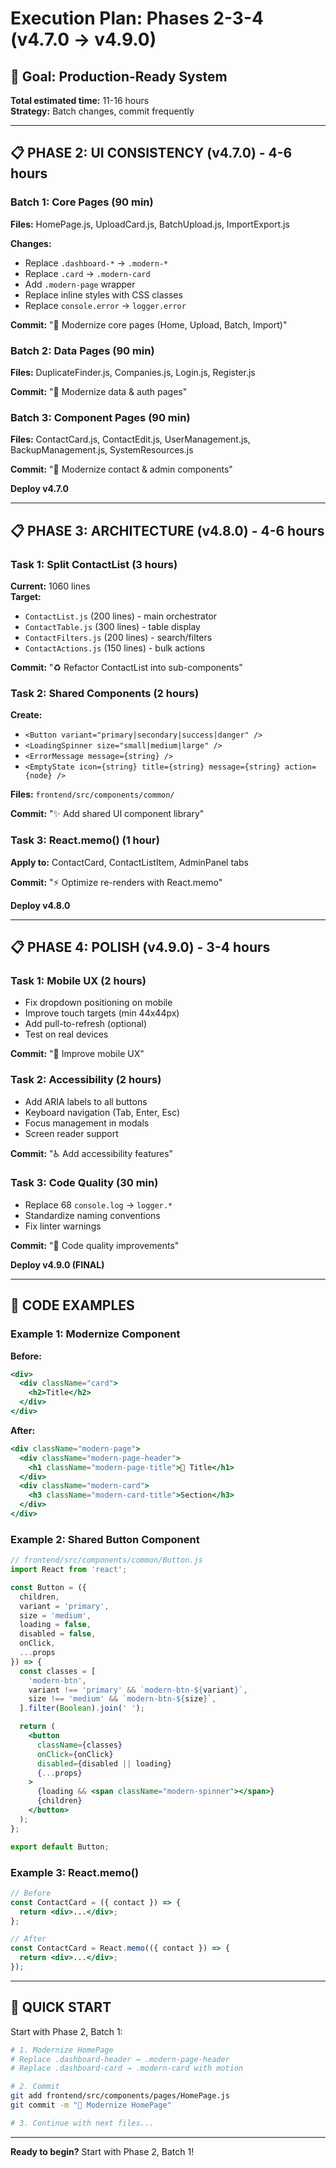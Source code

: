 # Execution Plan: Phases 2-3-4 (v4.7.0 → v4.9.0)

## 🎯 Goal: Production-Ready System

**Total estimated time:** 11-16 hours  
**Strategy:** Batch changes, commit frequently  

---

## 📋 PHASE 2: UI CONSISTENCY (v4.7.0) - 4-6 hours

### Batch 1: Core Pages (90 min)
**Files:** HomePage.js, UploadCard.js, BatchUpload.js, ImportExport.js

**Changes:**
- Replace `.dashboard-*` → `.modern-*`
- Replace `.card` → `.modern-card`
- Add `.modern-page` wrapper
- Replace inline styles with CSS classes
- Replace `console.error` → `logger.error`

**Commit:** "🎨 Modernize core pages (Home, Upload, Batch, Import)"

### Batch 2: Data Pages (90 min)
**Files:** DuplicateFinder.js, Companies.js, Login.js, Register.js

**Commit:** "🎨 Modernize data & auth pages"

### Batch 3: Component Pages (90 min)
**Files:** ContactCard.js, ContactEdit.js, UserManagement.js, BackupManagement.js, SystemResources.js

**Commit:** "🎨 Modernize contact & admin components"

**Deploy v4.7.0**

---

## 📋 PHASE 3: ARCHITECTURE (v4.8.0) - 4-6 hours

### Task 1: Split ContactList (3 hours)
**Current:** 1060 lines  
**Target:** 
- `ContactList.js` (200 lines) - main orchestrator
- `ContactTable.js` (300 lines) - table display
- `ContactFilters.js` (200 lines) - search/filters
- `ContactActions.js` (150 lines) - bulk actions

**Commit:** "♻️ Refactor ContactList into sub-components"

### Task 2: Shared Components (2 hours)
**Create:**
- `<Button variant="primary|secondary|success|danger" />`
- `<LoadingSpinner size="small|medium|large" />`
- `<ErrorMessage message={string} />`
- `<EmptyState icon={string} title={string} message={string} action={node} />`

**Files:** `frontend/src/components/common/`

**Commit:** "✨ Add shared UI component library"

### Task 3: React.memo() (1 hour)
**Apply to:** ContactCard, ContactListItem, AdminPanel tabs

**Commit:** "⚡ Optimize re-renders with React.memo"

**Deploy v4.8.0**

---

## 📋 PHASE 4: POLISH (v4.9.0) - 3-4 hours

### Task 1: Mobile UX (2 hours)
- Fix dropdown positioning on mobile
- Improve touch targets (min 44x44px)
- Add pull-to-refresh (optional)
- Test on real devices

**Commit:** "📱 Improve mobile UX"

### Task 2: Accessibility (2 hours)
- Add ARIA labels to all buttons
- Keyboard navigation (Tab, Enter, Esc)
- Focus management in modals
- Screen reader support

**Commit:** "♿ Add accessibility features"

### Task 3: Code Quality (30 min)
- Replace 68 `console.log` → `logger.*`
- Standardize naming conventions
- Fix linter warnings

**Commit:** "🧹 Code quality improvements"

**Deploy v4.9.0 (FINAL)**

---

## 📝 CODE EXAMPLES

### Example 1: Modernize Component

**Before:**
```jsx
<div>
  <div className="card">
    <h2>Title</h2>
  </div>
</div>
```

**After:**
```jsx
<div className="modern-page">
  <div className="modern-page-header">
    <h1 className="modern-page-title">🎯 Title</h1>
  </div>
  <div className="modern-card">
    <h3 className="modern-card-title">Section</h3>
  </div>
</div>
```

### Example 2: Shared Button Component

```jsx
// frontend/src/components/common/Button.js
import React from 'react';

const Button = ({ 
  children, 
  variant = 'primary', 
  size = 'medium',
  loading = false,
  disabled = false,
  onClick,
  ...props 
}) => {
  const classes = [
    'modern-btn',
    variant !== 'primary' && `modern-btn-${variant}`,
    size !== 'medium' && `modern-btn-${size}`,
  ].filter(Boolean).join(' ');

  return (
    <button
      className={classes}
      onClick={onClick}
      disabled={disabled || loading}
      {...props}
    >
      {loading && <span className="modern-spinner"></span>}
      {children}
    </button>
  );
};

export default Button;
```

### Example 3: React.memo()

```jsx
// Before
const ContactCard = ({ contact }) => {
  return <div>...</div>;
};

// After
const ContactCard = React.memo(({ contact }) => {
  return <div>...</div>;
});
```

---

## 🚀 QUICK START

Start with Phase 2, Batch 1:

```bash
# 1. Modernize HomePage
# Replace .dashboard-header → .modern-page-header
# Replace .dashboard-card → .modern-card with motion

# 2. Commit
git add frontend/src/components/pages/HomePage.js
git commit -m "🎨 Modernize HomePage"

# 3. Continue with next files...
```

---

**Ready to begin?** Start with Phase 2, Batch 1!
